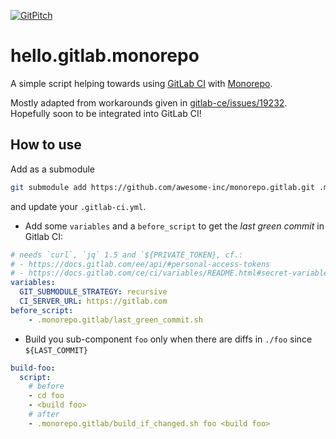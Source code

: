 [![GitPitch](https://gitpitch.com/assets/badge.svg)](https://gitpitch.com/awesome-inc/hello.gitlab.monorepo/master)

# hello.gitlab.monorepo

A simple script helping towards using [GitLab CI](https://docs.gitlab.com/ee/ci/yaml/) with [Monorepo](https://medium.com/@maoberlehner/monorepos-in-the-wild-33c6eb246cb9).

Mostly adapted from workarounds given in [gitlab-ce/issues/19232](https://gitlab.com/gitlab-org/gitlab-ce/issues/19232).
Hopefully soon to be integrated into GitLab CI!

## How to use

Add as a submodule

```bash
git submodule add https://github.com/awesome-inc/monorepo.gitlab.git .monorepo.gitlab
```

and update your `.gitlab-ci.yml`.

- Add some `variables` and a `before_script` to get the *last green commit* in Gitlab CI:

```yml
# needs `curl`, `jq` 1.5 and `${PRIVATE_TOKEN}, cf.:
# - https://docs.gitlab.com/ee/api/#personal-access-tokens
# - https://docs.gitlab.com/ce/ci/variables/README.html#secret-variables
variables:
  GIT_SUBMODULE_STRATEGY: recursive
  CI_SERVER_URL: https://gitlab.com
before_script:
    - .monorepo.gitlab/last_green_commit.sh
```

- Build you sub-component `foo` only when there are diffs in `./foo` since `${LAST_COMMIT}`

```yml
build-foo:
  script:
    # before
    - cd foo
    - <build foo>
    # after
    - .monorepo.gitlab/build_if_changed.sh foo <build foo>
```